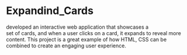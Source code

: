 # Expandind_Cards
developed an interactive web application that showcases a   
set of cards, and when a user clicks on a card, it expands to
reveal more content. This project is a great example of how
HTML, CSS can be combined to create an engaging user
experience.

